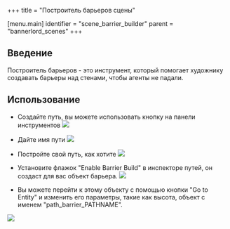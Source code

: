 +++
title = "Построитель барьеров сцены"

[menu.main]
identifier = "scene_barrier_builder"
parent = "bannerlord_scenes"
+++

## Введение

Построитель барьеров - это инструмент, который помогает художнику создавать барьеры над стенами, чтобы агенты не падали.

## Использование

- Создайте путь, вы можете использовать кнопку на панели инструментов
  ![](/img/barrier_builder/add_path.png)

- Дайте имя пути
  ![](/img/barrier_builder/name_path.png)

- Постройте свой путь, как хотите
  ![](/img/barrier_builder/create_path.png)

- Установите флажок "Enable Barrier Build" в инспекторе путей, он создаст для вас объект барьера.
![](/img/barrier_builder/create_barrier.png)

- Вы можете перейти к этому объекту с помощью кнопки "Go to Entity" и изменить его параметры, такие как высота, объект с именем "path_barrier_PATHNAME".

![](/img/barrier_builder/change_barrier.png)